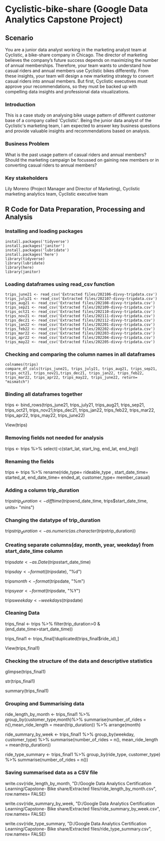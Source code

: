 # Cyclistic-bike-share (Google Data Analytics Capstone Project)

## Scenario
You are a junior data analyst working in the marketing analyst team at Cyclistic, a bike-share company in Chicago. The director of marketing believes the company’s future success depends on maximizing the number of annual memberships. Therefore, your team wants to understand how casual riders and annual members use Cyclistic bikes differently. From these insights, your team will design a new marketing strategy to convert casual riders into annual members. But first, Cyclistic executives must approve your recommendations, so they must be backed up with compelling data insights and professional data visualizations.

### Introduction
This is a case study on analysing bike usage pattern of different customer base of a company called 'Cyclistic'. Being the junior data analyst of the Cyclistic's marketing team, I am expected to answer key business questions and provide valuable insights and recommendations based on analysis.

### Business Problem
What is the past usage pattern of casual riders and annual members?
Should the marketing campaign be focussed on gaining new members or in converting casual riders to annual members?

### Key stakeholders
Lily Moreno (Project Manager and Director of Marketing), Cyclistic marketing analytics team, Cyclistic executive team

## R Code for Data Preparation, Processing and Analysis

### Installing and loading packages

```{r Installing and Loading Packages}
install.packages('tidyverse')
install.packages('janitor')
install.packages('lubridate')
install.packages('here')
library(tidyverse)
library(lubridate)
library(here)
library(janitor)
```


### Loading dataframes using read_csv function  

```{r Loading dataframes using read_csv function}
trips_june21 <- read_csv('Extracted files/202106-divvy-tripdata.csv')
trips_july21 <- read_csv('Extracted files/202107-divvy-tripdata.csv')
trips_aug21 <- read_csv('Extracted files/202108-divvy-tripdata.csv')
trips_sep21 <- read_csv('Extracted files/202109-divvy-tripdata.csv')
trips_oct21 <- read_csv('Extracted files/202110-divvy-tripdata.csv')
trips_nov21 <- read_csv('Extracted files/202111-divvy-tripdata.csv')
trips_dec21 <- read_csv('Extracted files/202112-divvy-tripdata.csv')
trips_jan22 <- read_csv('Extracted files/202201-divvy-tripdata.csv')
trips_feb22 <- read_csv('Extracted files/202202-divvy-tripdata.csv')
trips_mar22 <- read_csv('Extracted files/202203-divvy-tripdata.csv')
trips_apr22 <- read_csv('Extracted files/202204-divvy-tripdata.csv')
trips_may22 <- read_csv('Extracted files/202205-divvy-tripdata.csv')
```

### Checking and comparing the column names in all dataframes
```{r Checking and comparing Column names}
colnames(trips)
compare_df_cols(trips_june21, trips_july21, trips_aug21, trips_sep21, trips_oct21, trips_nov21,trips_dec21, trips_jan22, trips_feb22, trips_mar22, trips_apr22, trips_may22, trips_june22, return= "mismatch")
```
### Binding all dataframes together
trips <- bind_rows(trips_june21, trips_july21, trips_aug21, trips_sep21, trips_oct21, trips_nov21,trips_dec21, trips_jan22, 
                   trips_feb22, trips_mar22, trips_apr22, trips_may22, trips_june22)

View(trips)

### Removing fields not needed for analysis
trips <- trips %>% select(-c(start_lat, start_lng, end_lat, end_lng))

### Renaming the fields
trips <- trips %>% rename(ride_type= rideable_type , start_date_time= started_at, end_date_time= ended_at, customer_type= member_casual)

### Adding a column trip_duration
trips$trip_duration <- difftime(trips$end_date_time, trips$start_date_time, units= "mins")

### Changing the datatype of trip_duration
trips$trip_duration <- as.numeric(as.character(trips$trip_duration))

### Creating separate columns(day, month, year, weekday) from start_date_time column
trips$date <- as.Date(trips$start_date_time)

trips$day <- format((trips$date), "%d")

trips$month <- format(trips$date, "%m")

trips$year <- format(trips$date, "%Y")

trips$weekday <- weekdays(trips$date)

### Cleaning Data
trips_final <- trips %>% filter(trip_duration>0 & (end_date_time>start_date_time))

trips_final1 <- trips_final[!duplicated(trips_final$ride_id),]

View(trips_final1)

### Checking the structure of the data and descriptive statistics
glimpse(trips_final1)

str(trips_final1)

summary(trips_final1)

### Grouping and Summarising data
ride_length_by_month <- trips_final1 %>% group_by(customer_type,month)%>% summarise(number_of_rides = n(),mean_ride_length = mean(trip_duration)) %>% arrange(month)

ride_summary_by_week <- trips_final1 %>% group_by(weekday, customer_type) %>% summarise(number_of_rides = n(), mean_ride_length = mean(trip_duration))

ride_type_summary <- trips_final1 %>% group_by(ride_type, customer_type) %>% summarise(number_of_rides = n()) 

### Saving summarised data as a CSV file
write.csv(ride_length_by_month, "D:/Google Data Analytics Certification Learning/Capstone- Bike share/Extracted files/ride_length_by_month.csv", row.names= FALSE)

write.csv(ride_summary_by_week, "D:/Google Data Analytics Certification Learning/Capstone- Bike share/Extracted files/ride_summary_by_week.csv", row.names= FALSE)

write.csv(ride_type_summary, "D:/Google Data Analytics Certification Learning/Capstone- Bike share/Extracted files/ride_type_summary.csv", row.names= FALSE)

